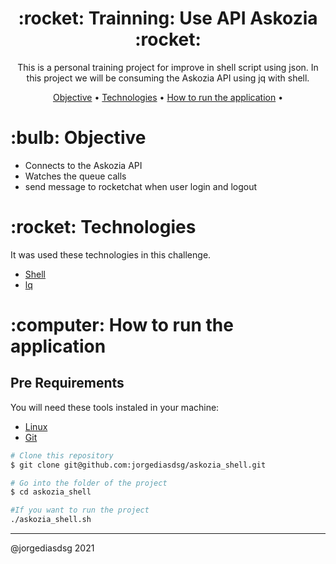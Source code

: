 <h1 align="center">:rocket: Trainning: Use API Askozia :rocket:</h1>

<p align="center">This is a personal training project for improve in shell script using json. In this project we will be consuming the Askozia API using jq with shell.</p>

<p align="center">
 <a href="#objective">Objective</a> •
 <a href="#technologies">Technologies</a> •
 <a href="#how-to-run">How to run the application</a> •
</p>

<h1 id="objective">:bulb: Objective</h1>

- Connects to the Askozia API
- Watches the queue calls
- send message to rocketchat when user login and logout

<h1 id="technologies">:rocket: Technologies</h1>

<p>It was used these technologies in this challenge.</p>

- [Shell](https://linux.die.net/man/1/bash "Bash")
- [lq](https://code.tools/man/1/jq/ "JQ")

<h1 id="how-to-run">:computer: How to run the application</h1>

<h2>Pre Requirements</h2>

<p>You will need these tools instaled in your machine:</p>

- [Linux](https://www.gnu.org/ "Linux")
- [Git](https://git-scm.com/ "Git")

```bash
# Clone this repository
$ git clone git@github.com:jorgediasdsg/askozia_shell.git

# Go into the folder of the project
$ cd askozia_shell

#If you want to run the project
./askozia_shell.sh
```
<hr>

@jorgediasdsg 2021
